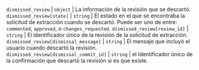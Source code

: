 `dismissed_review` | `object` | La información de la revisión que se descartó. `dismissed_review[state]` | `string` | El estado en el que se encontraba la solicitud de extracción cuando se descartó. Puede ser uno de entre: `commented`, `approved`, o `changes_requested`. `dismissed_review[review_id]` | `string` | El identificador único de la revisión de la solicitud de extracción. `dismissed_review[dismissal_message]` | `string` | El mensaje que incluyó el usuario cuando descartó la revisión. `dismissed_review[dismissal_commit_id]` | `string` | el Identificador único de la confirmación que descartó la revisión si es que existe.